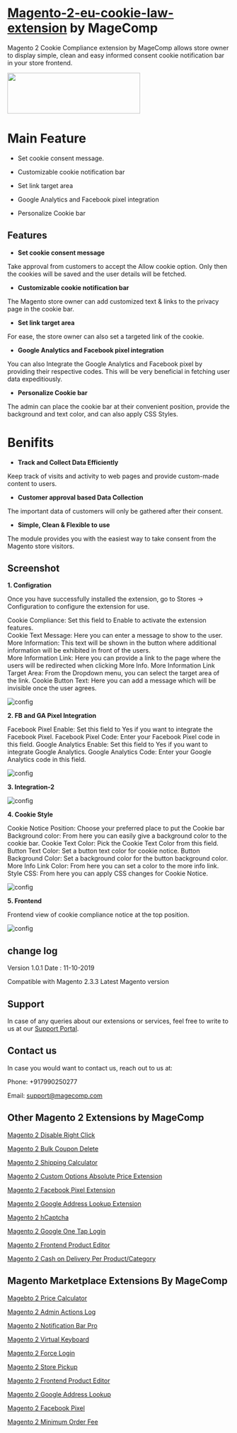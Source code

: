 # [Magento-2-eu-cookie-law-extension](https://magecomp.com/magento-2-cookie-compliance.html) by MageComp

Magento 2 Cookie Compliance extension by MageComp allows store owner to display simple, clean and easy informed consent cookie notification bar in your store frontend.

<a href="https://magecomp.com/magento-2-cookie-compliance.html"><img width="300" height="92" src="https://magecomp.com/media/button.webp"></a>

# Main Feature

* Set cookie consent message.

* Customizable cookie notification bar

* Set link target area

* Google Analytics and Facebook pixel integration

* Personalize Cookie bar

## Features

* **Set cookie consent message**

Take approval from customers to accept the Allow cookie option. Only then the cookies will be saved and the user details will be fetched.

* **Customizable cookie notification bar**

The Magento store owner can add customized text & links to the privacy page in the cookie bar.

* **Set link target area**

For ease, the store owner can also set a targeted link of the cookie.

* **Google Analytics and Facebook pixel integration**

You can also Integrate the Google Analytics and Facebook pixel by providing their respective codes. This will be very beneficial in fetching user data expeditiously.

* **Personalize Cookie bar**

The admin can place the cookie bar at their convenient position, provide the background and text color, and can also apply CSS Styles.

# Benifits

* **Track and Collect Data Efficiently**

Keep track of visits and activity to web pages and provide custom-made content to users.

* **Customer approval based Data Collection**

The important data of customers will only be gathered after their consent. 

* **Simple, Clean & Flexible to use**

The module provides you with the easiest way to take consent from the Magento store visitors.

## Screenshot

**1. Configration**

Once you have successfully installed the extension, go to Stores -> Configuration to configure the extension for use.

Cookie Compliance: Set this field to Enable to activate the extension features.<br/>
Cookie Text Message: Here you can enter a message to show to the user.<br/>
More Information: This text will be shown in the button where additional information will be exhibited in front of the users.<br/>
More Information Link: Here you can provide a link to the page where the users will be redirected when clicking More Info.
More Information Link Target Area: From the Dropdown menu, you can select the target area of the link.
Cookie Button Text: Here you can add a message which will be invisible once the user agrees.

![config](https://magecomp.com/media/catalog/product/cache/19b10369fecc27f1a40729d1b5b60dea/1/_/1_configuration_7_2.webp)

**2. FB and GA Pixel Integration**

Facebook Pixel Enable: Set this field to Yes if you want to integrate the Facebook Pixel.
Facebook Pixel Code: Enter your Facebook Pixel code in this field.
Google Analytics Enable: Set this field to Yes if you want to integrate Google Analytics. 
Google Analytics Code: Enter your Google Analytics code in this field.

![config](https://magecomp.com/media/catalog/product/cache/19b10369fecc27f1a40729d1b5b60dea/2/_/2_configuration_-_integrations.webp)

**3. Integration-2**

![config](https://magecomp.com/media/catalog/product/cache/19b10369fecc27f1a40729d1b5b60dea/3/_/3_configuration_-_conti.webp)

**4. Cookie Style**

Cookie Notice Position: Choose your preferred place to put the Cookie bar
Background color: From here you can easily give a background color to the cookie bar.
Cookie Text Color: Pick the Cookie Text Color from this field.
Button Text Color: Set a button text color for cookie notice.
Button Background Color: Set a background color for the button background color.
More Info Link Color: From here you can set a color to the more info link.
Style CSS: From here you can apply CSS changes for Cookie Notice.

![config](https://magecomp.com/media/catalog/product/cache/19b10369fecc27f1a40729d1b5b60dea/3/_/3_configuration_-_conti.webp)

**5. Frontend**

Frontend view of cookie compliance notice at the top position.

![config](https://magecomp.com/media/catalog/product/cache/19b10369fecc27f1a40729d1b5b60dea/4/_/4_cookie_compliance_law_notification_on_top.webp)

## change log

Version 1.0.1 Date : 11-10-2019

Compatible with Magento 2.3.3 Latest Magento version

## Support

In case of any queries about our extensions or services, feel free to write to us at our [Support Portal](https://magecomp.com/support/).

## Contact us

In case you would want to contact us, reach out to us at:

Phone: +917990250277

Email: [support@magecomp.com](mailto:support@magecomp.com)

## Other Magento 2 Extensions by MageComp

[Magento 2 Disable Right Click](https://magecomp.com/magento-2-disable-right-click.html)

[Magento 2 Bulk Coupon Delete](https://magecomp.com/magento-2-bulk-coupon-delete.html)

[Magento 2 Shipping Calculator](https://magecomp.com/magento-2-shipping-calculator.html)

[Magento 2 Custom Options Absolute Price Extension](https://magecomp.com/magento-2-custom-options-absolute-price.html)

[Magento 2 Facebook Pixel Extension](https://magecomp.com/magento-2-facebook-pixel.html)

[Magento 2 Google Address Lookup Extension](https://magecomp.com/magento-2-google-address-lookup.html)

[Magento 2 hCaptcha](https://magecomp.com/magento-2-hcaptcha.html)

[Magento 2 Google One Tap Login](https://magecomp.com/magento-2-google-one-tap-login.html)

[Magento 2 Frontend Product Editor](https://magecomp.com/magento-2-frontend-product-editor.html)

[Magento 2 Cash on Delivery Per Product/Category](https://magecomp.com/magento-2-cash-on-delivery-per-product-category.html)

## Magento Marketplace Extensions By MageComp

[Magebto 2 Price Calculator](https://marketplace.magento.com/magecomp-magento-2-price-calculator.html)

[Magento 2 Admin Actions Log](https://marketplace.magento.com/magecomp-magento-2-admin-actions-log.html)

[Magento 2 Notification Bar Pro](https://marketplace.magento.com/magecomp-magento-2-notification-bar-pro.html)

[Magento 2 Virtual Keyboard](https://marketplace.magento.com/magecomp-magento-2-virtual-keyboard.html)

[Magento 2 Force Login](https://marketplace.magento.com/magecomp-magento-2-force-login.html)

[Magento 2 Store Pickup](https://marketplace.magento.com/magecomp-magento-2-store-pickup.html)

[Magento 2 Frontend Product Editor](https://marketplace.magento.com/magecomp-magento-2-frontend-product-editor.html)

[Magento 2 Google Address Lookup](https://marketplace.magento.com/magecomp-magento-2-google-address-lookup.html)

[Magento 2 Facebook Pixel](https://marketplace.magento.com/magecomp-magento-2-facebook-pixel.html)

[Magento 2 Minimum Order Fee](https://marketplace.magento.com/magecomp-module-orderfee.html)
